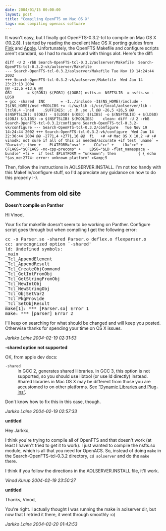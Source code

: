 ```yaml
---
date: 2004/01/15 00:00:00
layout: post
title: "Compiling OpenFTS on Mac OS X"
tags: mac compiling openacs software
---
```


It wasn't easy, but I finally got OpenFTS-0.3.2-tcl to compile on Mac OS X (10.2.8). I started by reading the excellent Mac OS X porting guides from [Fink](http://fink.sourceforge.net/doc/porting/basics.php) and [Apple](http://developer.apple.com/documentation/Porting/Conceptual/PortingUnix/intro/chapter_1_section_1.html). Unfortunately, the OpenFTS Makefile and configure scripts aren't standard, so I had to muck around with things alot. Here's the diff:  

    diff -U 2 -rbB Search-OpenFTS-tcl-0.3.2/aolserver/Makefile  Search-OpenFTS-tcl-0.3.2-vk/aolserver/Makefile 
    --- Search-OpenFTS-tcl-0.3.2/aolserver/Makefile	Tue Nov 19 14:24:44 2002 
    +++ Search-OpenFTS-tcl-0.3.2-vk/aolserver/Makefile	Wed Jan 14 23:23:13 2004 
    @@ -13,6 +13,6 @@  
    OBJ       = $(SOBJ) $(POBJ) $(OOBJ) nsfts.o  NSFTSLIB  = nsfts.so -LDSO      
    = gcc -shared  INC       = -I../include -I$(NS_HOME)/include -I$(NS_HOME)/nsd +MODLIBS += -L/sw/lib -L/usr/local/aolserver/lib -ltcl8.4 -lnsd    .SUFFIXES: .c .h .so .l @@ -26,5 +26,5 @@    $(NSFTSLIB): $(OBJ) -	$(LDSO) $(OBJ) $(LIBS) -o $(NSFTSLIB) +	$(LDSO) $(OBJ) $(LIBS) -o $(NSFTSLIB) $(MODLIBS)    clean: diff -U 2 -rbB Search-OpenFTS-tcl-0.3.2/configure Search-OpenFTS-tcl-0.3.2-vk/configure --- Search-OpenFTS-tcl-0.3.2/configure	Tue Nov 19 14:24:44 2002 +++ Search-OpenFTS-tcl-0.3.2-vk/configure	Wed Jan 14 22:36:44 2004 @@ -2771,4 +2771,16 @@  fi   +# +# Mac OS X 10.2 +# +# vinodk: not sure if all of this is needed/accurate +if test `uname` = "Darwin"; then +    PLATFORM="osx" +    CC="cc" +    LD="cc" +    CFLAGS="$CFLAGS -no-cpp-precomp" +    LDSO="$LD -flat_namespace -bundle" +fi +  if test $PLATFORM = "unknown"; then          { { echo "$as_me:2774: error: unknown platform" >&amp;5 

Then, follow the instructions in AOLSERVER.INSTALL. I'm not too handy with this Makefile/configure stuff, so I'd appreciate any guidance on how to do this properly :-).

<div id="comment-box">
<h2>Comments from old site</h2>

<div class="one-comment">
<p><b>Doesn't compile on Panther</b></p>
<p>
Hi Vinod,
</p>
<p>
Your fix for makefile doesn't seem to be working on Panther. Configure
script goes through but when compiling I get the following error:
</p>
<pre>
cc -o Parser.so -shared Parser.o deflex.o flexparser.o
cc: unrecognized option `-shared'
ld: Undefined symbols:
_main
_Tcl_AppendElement
_Tcl_AppendResult
_Tcl_CreateObjCommand
_Tcl_GetIntFromObj
_Tcl_GetStringFromObj
_Tcl_NewIntObj
_Tcl_NewStringObj
_Tcl_ObjSetVar2
_Tcl_PkgProvide
_Tcl_SetObjResult
make[1]: *** [Parser.so] Error 1
make: *** [parser] Error 2
</pre>
<p>
I'll keep on searching for what should be changed and will keep you
posted. Otherwise thanks for spending your time on OS X issues.
</p>

<address class="signature">
<span class="author">Jarkko Laine</span>
<span class="date">2004-02-19 02:31:53</span>
</address>
</div>

<div class="one-comment">
<p><b>-shared option not supported</b></p>
<p>
OK, from apple dev docs:
</p>

<dl>
<dt><code>-shared</code></dt>
<dd>In GCC 2, generates shared liibraries. In GCC 3, this
option is not supported, so you should use libtool (or use ld
directly) instead. Shared libraries in Mac OS X may be different from
those you are accustomed to on other platforms. See <a
href="http://developer.apple.com/documentation/Porting/Conceptual/PortingUnix/compiling/chapter_4_section_7.html#//apple_ref/doc/uid/TP30001003-CH206-TPXREF103">&#8220;Dynamic
Libraries and Plug-ins&#8221;</a>.</dd>
</dl>
<p>Don't know how to fix this in this case, though.</p>
<address class="signature">
<span class="author">Jarkko Laine</span>
<span class="date">2004-02-19 02:57:33</span>
</address>
</div>

<div class="my-comment">
<p><b>untitled</b></p>
<p>
Hey Jarkko,
</p>
<p>
I think you're trying to compile all of OpenFTS and that doesn't work
(at least I haven't tried to get it to work). I just wanted to compile
the nsfts.so module, which is all that you need for OpenACS. So,
instead of doing <code>make</code> in the Search-OpenFTS-tcl-0.3.2
directory, <code>cd aolserver</code> and do the <code>make</code>
there.
</p>
<p>
I think if you follow the directions in the AOLSERVER.INSTALL file,
it'll work.
</p>
<address class="signature">
<span class="author">Vinod Kurup</span>
<span class="date">2004-02-19 23:50:27</span>
</address>
</div>

<div class="one-comment">
<p><b>untitled</b></p>
<p>
Thanks, Vinod,
</p>
<p>
You're right. I actually thought I was running the make in aolserver
dir, but now that I retried it there, it went through smoothly :o)
</p>
<address class="signature">
<span class="author">Jarkko Laine</span>
<span class="date">2004-02-20 01:42:53</span>
</address>
</div>

</div>
